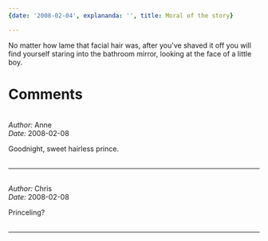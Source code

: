 ```yaml
---
{date: '2008-02-04', explananda: '', title: Moral of the story}

---
```

No matter how lame that facial hair was, after you've shaved it off you will find yourself staring into the bathroom mirror, looking at the face of a little boy.


<h1>Comments</h1>


<br/>
<em>Author:</em> Anne
<br/><em>Date:</em> 2008-02-08

Goodnight, sweet hairless prince.
<br/>
<br/>

*******************************************************************************



<br/>
<em>Author:</em> Chris
<br/><em>Date:</em> 2008-02-08

Princeling?
<br/>
<br/>

*******************************************************************************

